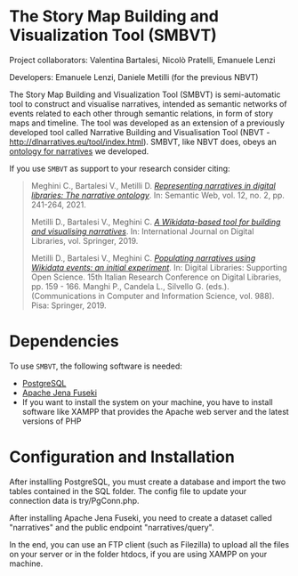 # The Story Map Building and Visualization Tool (SMBVT)

Project collaborators: Valentina Bartalesi, Nicolò Pratelli, Emanuele Lenzi

Developers: Emanuele Lenzi, Daniele Metilli (for the previous NBVT)

The Story Map Building and Visualization Tool (SMBVT) is semi-automatic tool to construct and visualise narratives, intended as semantic networks of events related to each other through semantic relations, in form of story maps and timeline. The tool was developed as an extension of a previously developed tool called Narrative Building and Visualisation Tool (NBVT - http://dlnarratives.eu/tool/index.html). SMBVT, like NBVT does, obeys an [ontology for narratives](https://dlnarratives.eu/ontology.html) we developed.


If you use ``SMBVT`` as support to your research consider citing:

> Meghini C., Bartalesi V., Metilli D. _[Representing narratives in digital libraries: The narrative ontology](https://content.iospress.com/articles/semantic-web/sw200421)_. In: Semantic Web, vol. 12, no. 2, pp. 241-264, 2021.
> 
> Metilli D., Bartalesi V., Meghini C. _[A Wikidata-based tool for building and visualising narratives](https://link.springer.com/article/10.1007/s00799-019-00266-3)_. In: International Journal on Digital Libraries, vol. Springer, 2019.
> 
> Metilli D., Bartalesi V., Meghini C. _[Populating narratives using Wikidata events: an initial experiment](https://link.springer.com/chapter/10.1007/978-3-030-11226-4_13)_. In: Digital Libraries: Supporting Open Science. 15th Italian Research Conference on Digital Libraries, pp. 159 - 166. Manghi P., Candela L., Silvello G. (eds.). (Communications in Computer and Information Science, vol. 988). Pisa: Springer, 2019.

# Dependencies
To use ``SMBVT``, the following software is needed:
- [PostgreSQL](https://www.postgresql.org/)
- [Apache Jena Fuseki](https://jena.apache.org/documentation/fuseki2/)
- If you want to install the system on your machine, you have to install software like XAMPP that provides the Apache web server and the latest versions of PHP 

# Configuration and Installation
After installing PostgreSQL, you must create a database and import the two tables contained in the SQL folder. The config file to update your connection data is try/PgConn.php. 

After installing Apache Jena Fuseki, you need to create a dataset called "narratives" and the public endpoint "narratives/query".

In the end, you can use an FTP client (such as Filezilla) to upload all the files on your server or in the folder htdocs, if you are using XAMPP on your machine.
